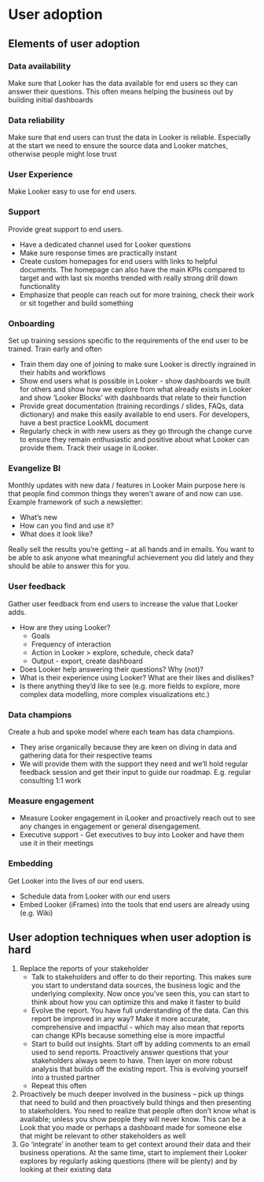 # User adoption

## Elements of user adoption

### Data availability
Make sure that Looker has the data available for end users so they can answer their questions. This often means helping the business out by building initial dashboards 

### Data reliability
Make sure that end users can trust the data in Looker is reliable. Especially at the start we need to ensure the source data and Looker matches, otherwise people might lose trust

### User Experience
Make Looker easy to use for end users. 

### Support
Provide great support to end users. 
- Have a dedicated channel used for Looker questions
- Make sure response times are practically instant
- Create custom homepages for end users with links to helpful documents. The homepage can also have the main KPIs compared to target and with last six months trended with really strong drill down functionality 
- Emphasize that people can reach out for more training, check their work or sit together and build something 

### Onboarding
Set up training sessions specific to the requirements of the end user to be trained. Train early and often
- Train them day one of joining to make sure Looker is directly ingrained in their habits and workflows 
- Show end users what is possible in Looker - show dashboards we built for others and show how we explore from what already exists in Looker and show ‘Looker Blocks’ with dashboards that relate to their function
- Provide great documentation (training recordings / slides, FAQs, data dictionary) and make this easily available to end users. For developers, have a best practice LookML document 
- Regularly check in with new users as they go through the change curve to ensure they remain enthusiastic and positive about what Looker can provide them. Track their usage in iLooker.

### Evangelize BI
Monthly updates with new data / features in Looker Main purpose here is that people find common things they weren’t aware of and now can use. Example framework of such a newsletter: 
- What’s new
- How can you find and use it?
- What does it look like?

Really sell the results you’re getting – at all hands and in emails. You want to be able to ask anyone what meaningful achievement you did lately and they should be able to answer this for you.  

### User feedback
Gather user feedback from end users to increase the value that Looker adds. 
- How are they using Looker? 
    - Goals
    - Frequency of interaction
    - Action in Looker > explore, schedule, check data?
    - Output - export, create dashboard
- Does Looker help answering their questions? Why (not)?
- What is their experience using Looker? What are their likes and dislikes?
- Is there anything they’d like to see (e.g. more fields to explore, more complex data modelling, more complex visualizations etc.)

### Data champions
Create a hub and spoke model where each team has data champions. 
- They arise organically because they are keen on diving in data and gathering data for their respective teams 	
- We will provide them with the support they need and we’ll hold regular feedback session and get their input to guide our roadmap. E.g. regular consulting 1:1 work 

### Measure engagement
- Measure Looker engagement in iLooker and proactively reach out to see any changes in engagement or general disengagement. 
- Executive support - Get executives to buy into Looker and have them use it in their meetings 

### Embedding
Get Looker into the lives of our end users. 
- Schedule data from Looker with our end users 
- Embed Looker (iFrames) into the tools that end users are already using (e.g. Wiki)

## User adoption techniques when user adoption is hard
1. Replace the reports of your stakeholder
    - Talk to stakeholders and offer to do their reporting. This makes sure you start to understand data sources, the business logic and the underlying complexity. Now once you’ve seen this, you can start to think about how you can optimize this and make it faster to build
    - Evolve the report. You have full understanding of the data. Can this report be improved in any way? Make it more accurate, comprehensive and impactful - which may also mean that reports can change KPIs because something else is more impactful 
    - Start to build out insights. Start off by adding comments to an email used to send reports. Proactively answer questions that your stakeholders always seem to have. Then layer on more robust analysis that builds off the existing report. This is evolving yourself into a trusted partner 
    - Repeat this often 
2. Proactively be much deeper involved in the business – pick up things that need to build and then proactively build things and then presenting to stakeholders. You need to realize that people often don’t know what is available; unless you show people they will never know. This can be a Look that you made or perhaps a dashboard made for someone else that might be relevant to other stakeholders as well 
3. Go ‘integrate’ in another team to get context around their data and their business operations. At the same time, start to implement their Looker explores by regularly asking questions (there will be plenty) and by looking at their existing data 
